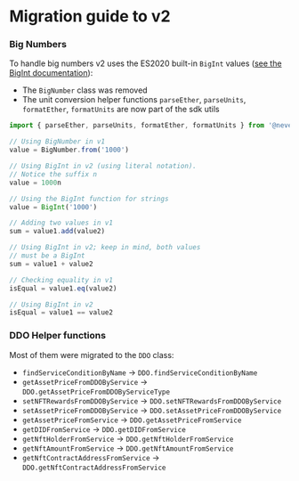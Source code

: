 # Migration guide to v2

### Big Numbers

To handle big numbers v2 uses the ES2020 built-in `BigInt` values ([see the BigInt documentation](https://developer.mozilla.org/en-US/docs/Web/JavaScript/Reference/Global_Objects/BigInt)):

- The `BigNumber` class was removed
- The unit conversion helper functions `parseEther`, `parseUnits`, `formatEther`, `formatUnits` are now part of the sdk utils

```ts
import { parseEther, parseUnits, formatEther, formatUnits } from '@nevermined-io/sdk'

// Using BigNumber in v1
value = BigNumber.from('1000')

// Using BigInt in v2 (using literal notation).
// Notice the suffix n
value = 1000n

// Using the BigInt function for strings
value = BigInt('1000')

// Adding two values in v1
sum = value1.add(value2)

// Using BigInt in v2; keep in mind, both values
// must be a BigInt
sum = value1 + value2

// Checking equality in v1
isEqual = value1.eq(value2)

// Using BigInt in v2
isEqual = value1 == value2
```

### DDO Helper functions

Most of them were migrated to the `DDO` class:

- `findServiceConditionByName` -> `DDO.findServiceConditionByName`
- `getAssetPriceFromDDOByService` -> `DDO.getAssetPriceFromDDOByServiceType`
- `setNFTRewardsFromDDOByService` -> `DDO.setNFTRewardsFromDDOByService`
- `setAssetPriceFromDDOByService` -> `DDO.setAssetPriceFromDDOByService`
- `getAssetPriceFromService` -> `DDO.getAssetPriceFromService`
- `getDIDFromService` -> `DDO.getDIDFromService`
- `getNftHolderFromService` -> `DDO.getNftHolderFromService`
- `getNftAmountFromService` -> `DDO.getNftAmountFromService`
- `getNftContractAddressFromService` -> `DDO.getNftContractAddressFromService`
